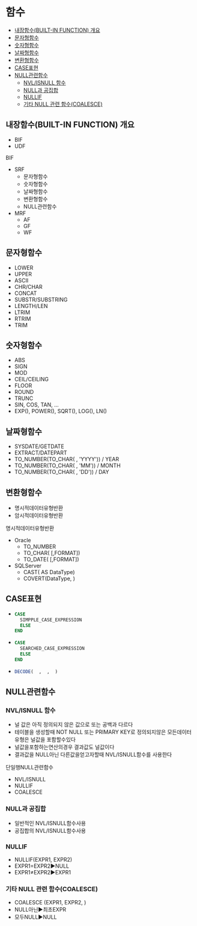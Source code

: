 # 함수
- [내장함수(BUILT-IN FUNCTION) 개요](#내장함수built-in-function-개요)
- [문자형함수](#문자형함수)
- [숫자형함수](#숫자형함수)
- [날짜형함수](#날짜형함수)
- [변환형함수](#변환형함수)
- [CASE표현](#case표현)
- [NULL관련함수](#null관련함수)
  - [NVL/ISNULL 함수](#nvlisnull-함수)
  - [NULL과 공집합](#null과-공집합)
  - [NULLIF](#nullif)
  - [기타 NULL 관련 함수(COALESCE)](#기타-null-관련-함수coalesce)


## 내장함수(BUILT-IN FUNCTION) 개요
- BIF
- UDF

BIF
- SRF
  - 문자형함수
  - 숫자형함수
  - 날짜형함수
  - 변환형함수
  - NULL관련함수
- MRF
  - AF
  - GF
  - WF

## 문자형함수
- LOWER
- UPPER
- ASCII
- CHR/CHAR
- CONCAT
- SUBSTR/SUBSTRING
- LENGTH/LEN
- LTRIM
- RTRIM
- TRIM
## 숫자형함수
- ABS
- SIGN
- MOD
- CEIL/CEILING
- FLOOR
- ROUND
- TRUNC
- SIN, COS, TAN, ...
- EXP(), POWER(), SQRT(), LOG(), LN()
## 날짜형함수
- SYSDATE/GETDATE
- EXTRACT/DATEPART
- TO_NUMBER(TO_CHAR( , 'YYYY')) / YEAR
- TO_NUMBER(TO_CHAR( , 'MM'))   / MONTH
- TO_NUMBER(TO_CHAR( , 'DD'))   / DAY

## 변환형함수
- 명시적데이터유형반환
- 암시적데이터유형반환

명시적데이터유형반환
- Oracle
  - TO_NUMBER
  - TO_CHAR(  [,FORMAT])
  - TO_DATE(  [,FORMAT])
- SQLServer
  - CAST(  AS DataType)
  - COVERT(DataType,  )
## CASE표현
- ```sql
  CASE
    SIMPPLE_CASE_EXPRESSION
    ELSE
  END
  ```
- ```sql
  CASE
    SEARCHED_CASE_EXPRESSION
    ELSE
  END
  ```
- ```sql
  DECODE(  ,  ,  )
  ```

## NULL관련함수
### NVL/ISNULL 함수
- 널 값은 아직 정의되지 않은 값으로 또는 공백과 다르다
- 테이블을 생성할때 NOT NULL 또는 PRIMARY KEY로 정의되지않은 모든데이터유형은 널값을 포함할수있다
- 널값을포함하는연산의경우 결과값도 널값이다
- 결과값을 NULL아닌 다른값을얻고자할때 NVL/ISNULL함수를 사용한다

단일행NULL관련함수
- NVL/ISNULL
- NULLIF
- COALESCE
### NULL과 공집합
- 일반적인 NVL/ISNULL함수사용
- 공집합의 NVL/ISNULL함수사용
### NULLIF
- NULLIF(EXPR1, EXPR2)
- EXPR1=EXPR2▶️NULL
- EXPR1≠EXPR2▶️EXPR1
### 기타 NULL 관련 함수(COALESCE)
- COALESCE (EXPR1, EXPR2, )
- NULL아닌▶️최초EXPR
- 모두NULL▶️NULL